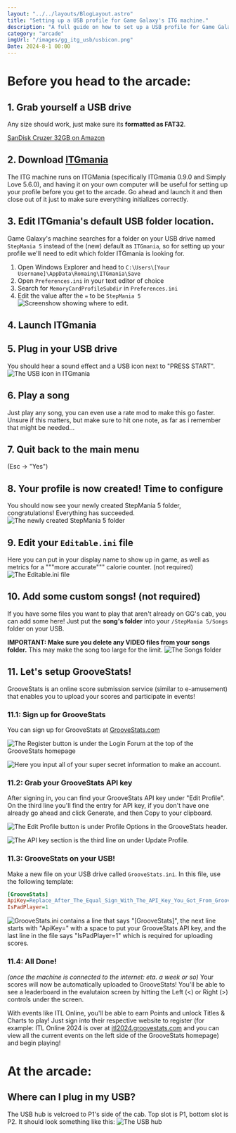 ```yaml
---
layout: "../../layouts/BlogLayout.astro"
title: "Setting up a USB profile for Game Galaxy's ITG machine."
description: "A full guide on how to set up a USB profile for Game Galaxy's ITG machine."
category: "arcade"
imgUrl: "/images/gg_itg_usb/usbicon.png"
Date: 2024-8-1 00:00
---
```


# Before you head to the arcade:

## 1. Grab yourself a USB drive

Any size should work, just make sure its **formatted as FAT32**.

[SanDisk Cruzer 32GB on Amazon](https://www.amazon.com/gp/product/B007YX9O9E)

## 2. Download [ITGmania](https://itgmania.com)

The ITG machine runs on ITGMania (specifically ITGmania 0.9.0 and Simply Love 5.6.0), and having it on your own computer will be useful for setting up your profile before you get to the arcade. Go ahead and launch it and then close out of it just to make sure everything initializes correctly.

## 3. Edit ITGmania's default USB folder location.

Game Galaxy's machine searches for a folder on your USB drive named `StepMania 5` instead of the (new) default as `ITGmania`, so for setting up your profile we'll need to edit which folder ITGmania is looking for.

1. Open Windows Explorer and head to `C:\Users\[Your Username]\AppData\Romaing\ITGmania\Save`
2. Open `Preferences.ini` in your text editor of choice
3. Search for `MemoryCardProfileSubdir` in `Preferences.ini`
4. Edit the value after the `=` to be `StepMania 5`
   ![Screenshow showing where to edit.](/images/gg_itg_usb/memcard.png)

## 4. Launch ITGmania

## 5. Plug in your USB drive

You should hear a sound effect and a USB icon next to "PRESS START".
![The USB icon in ITGmania](/images/gg_itg_usb/usbicon.png)

## 6. Play a song

Just play any song, you can even use a rate mod to make this go faster. Unsure if this matters, but make sure to hit one note, as far as i remember that might be needed...

## 7. Quit back to the main menu

(Esc -> "Yes")

## 8. Your profile is now created! Time to configure

You should now see your newly created StepMania 5 folder, congratulations! Everything has succeeded.
![The newly created StepMania 5 folder](/images/gg_itg_usb/sm5folder.png)

## 9. Edit your `Editable.ini` file

Here you can put in your display name to show up in game, as well as metrics for a """more accurate""" calorie counter. (not required)
![The Editable.ini file](/images/gg_itg_usb/editable.png)

## 10. Add some custom songs! (not required)

If you have some files you want to play that aren't already on GG's cab, you can add some here! Just put the **song's folder** into your `/StepMania 5/Songs` folder on your USB.

**IMPORTANT: Make sure you delete any VIDEO files from your songs folder.** This may make the song too large for the limit.
![The Songs folder](/images/gg_itg_usb/songsfolder.png)

## 11. Let's setup GrooveStats!

GrooveStats is an online score submission service (similar to e-amusement) that enables you to upload your scores and participate in events!

### 11.1: Sign up for GrooveStats

You can sign up for GrooveStats at [GrooveStats.com](https://groovestats.com)

![The Register button is under the Login Forum at the top of the GrooveStats homepage](/images/gg_itg_usb/gsregister1.png)

![Here you input all of your super secret information to make an account.](/images/gg_itg_usb/gsregister2.png)

### 11.2: Grab your GrooveStats API key

After signing in, you can find your GrooveStats API key under "Edit Profile". On the third line you'll find the entry for API key, if you don't have one already go ahead and click Generate, and then Copy to your clipboard.

![The Edit Profile button is under Profile Options in the GrooveStats header.](/images/gg_itg_usb/gsapi1.png)

![The API key section is the third line on under Update Profile.](/images/gg_itg_usb/gsapi2.png)

### 11.3: GrooveStats on your USB!

Make a new file on your USB drive called `GrooveStats.ini`. In this file, use the following template:

```ini
[GrooveStats]
ApiKey=Replace_After_The_Equal_Sign_With_The_API_Key_You_Got_From_GrooveStats
IsPadPlayer=1
```

![GrooveStats.ini contains a line that says "[GrooveStats]", the next line starts with "ApiKey=" with a space to put your GrooveStats API key, and the last line in the file says "IsPadPlayer=1" which is required for uploading scores.](/images/gg_itg_usb/gsini.png)

### 11.4: All Done!

_(once the machine is connected to the internet: eta. a week or so)_ Your scores will now be automatically uploaded to GrooveStats! You'll be able to see a leaderboard in the evalutaion screen by hitting the Left (<) or Right (>) controls under the screen.

With events like ITL Online, you'll be able to earn Points and unlock Titles & Charts to play! Just sign into their respective website to register (for example: ITL Online 2024 is over at [itl2024.groovestats.com](https://itl2024.groovestats.com/) and you can view all the current events on the left side of the GrooveStats homepage) and begin playing!

# At the arcade:

## Where can I plug in my USB?

The USB hub is velcroed to P1's side of the cab. Top slot is P1, bottom slot is P2. It should look something like this:
![The USB hub](/images/gg_itg_usb/usbhubpic.png)

